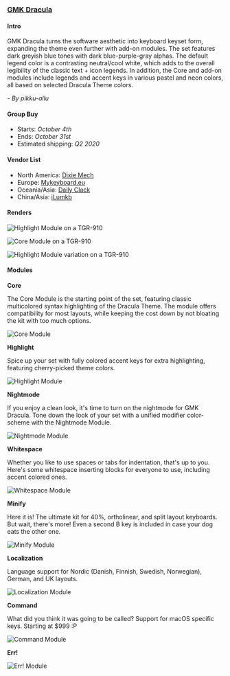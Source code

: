 ### [GMK Dracula](https://geekhack.org/index.php?topic=100727.0)

#### Intro

GMK Dracula turns the software aesthetic into keyboard keyset form, expanding the theme even further with add-on modules. The set features dark greyish blue tones with dark blue-purple-gray alphas. The default legend color is a contrasting neutral/cool white, which adds to the overall legibility of the classic text + icon legends. In addition, the Core and add-on modules include legends and accent keys in various pastel and neon colors, all based on selected Dracula Theme colors.

_\- By pikku-allu_

#### Group Buy

*   Starts: _October 4th_
*   Ends: _October 31st_
*   Estimated shipping: _Q2 2020_

#### Vendor List

*   North America: [Dixie Mech](https://dixiemech.store/collections/gmk-dracula/products/gmk-dracula)
*   Europe: [Mykeyboard.eu](https://mykeyboard.eu/catalogue/gmk-dracula-core_1314/)
*   Oceania/Asia: [Daily Clack](https://dailyclack.com/products/gmk-dracc)
*   China/Asia: [iLumkb](https://ilumkb.com/products/group-buy-gmk-dracula)

#### Renders

![Highlight Module on a TGR-910](https://raw.githubusercontent.com/dracula/gmk/master/gmk-1.png)

![Core Module on a TGR-910](https://raw.githubusercontent.com/dracula/gmk/master/gmk-2.png)

![Highlight Module variation on a TGR-910](https://raw.githubusercontent.com/dracula/gmk/master/gmk-3.png)

#### Modules

**Core**

The Core Module is the starting point of the set, featuring classic multicolored syntax highlighting of the Dracula Theme. The module offers compatibility for most layouts, while keeping the cost down by not bloating the kit with too much options.

![Core Module](https://raw.githubusercontent.com/dracula/gmk/master/gmk-core.jpg)

**Highlight**

Spice up your set with fully colored accent keys for extra highlighting, featuring cherry-picked theme colors.

![Highlight Module](https://raw.githubusercontent.com/dracula/gmk/master/gmk-highlight.jpg)

**Nightmode**

If you enjoy a clean look, it's time to turn on the nightmode for GMK Dracula. Tone down the look of your set with a unified modifier color-scheme with the Nightmode Module.

![Nightmode Module](https://raw.githubusercontent.com/dracula/gmk/master/gmk-nightmode.jpg)

**Whitespace**

Whether you like to use spaces or tabs for indentation, that's up to you. Here's some whitespace inserting blocks for everyone to use, including accent colored ones.

![Whitespace Module](https://raw.githubusercontent.com/dracula/gmk/master/gmk-whitespace.jpg)

**Minify**

Here it is! The ultimate kit for 40%, ortholinear, and split layout keyboards. But wait, there's more! Even a second B key is included in case your dog eats the other one.

![Minify Module](https://raw.githubusercontent.com/dracula/gmk/master/gmk-minify.jpg)

**Localization**

Language support for Nordic (Danish, Finnish, Swedish, Norwegian), German, and UK layouts.

![Localization Module](https://raw.githubusercontent.com/dracula/gmk/master/gmk-localization.jpg)

**Command**

What did you think it was going to be called? Support for macOS specific keys. Starting at $999 :P

![Command Module](https://raw.githubusercontent.com/dracula/gmk/master/gmk-command.jpg)

**Err!**

![Err! Module](https://raw.githubusercontent.com/dracula/gmk/master/gmk-err.jpg)